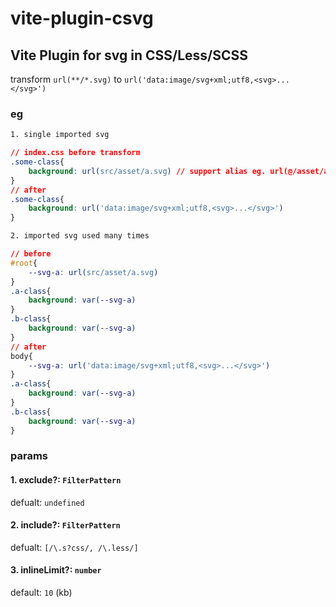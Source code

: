 # vite-plugin-csvg #

## Vite Plugin for svg in CSS/Less/SCSS ##

transform `url(**/*.svg)` to `url('data:image/svg+xml;utf8,<svg>...</svg>')`

### eg ###

```css
1. single imported svg

// index.css before transform
.some-class{
    background: url(src/asset/a.svg) // support alias eg. url(@/asset/a.svg)
}
// after 
.some-class{
    background: url('data:image/svg+xml;utf8,<svg>...</svg>')
}

2. imported svg used many times

// before
#root{
    --svg-a: url(src/asset/a.svg)
}
.a-class{
    background: var(--svg-a)
}
.b-class{
    background: var(--svg-a)
}
// after
body{
    --svg-a: url('data:image/svg+xml;utf8,<svg>...</svg>')
}
.a-class{
    background: var(--svg-a)
}
.b-class{
    background: var(--svg-a)
}
```

### params ###

#### 1. exclude?: `FilterPattern` ####

defualt: `undefined`

#### 2. include?: `FilterPattern` ####

defualt: `[/\.s?css/, /\.less/]`

#### 3. inlineLimit?: `number` ####

default: `10` (kb)
